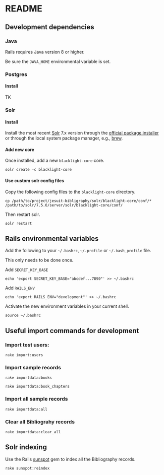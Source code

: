 # README

## Development dependencies

### Java 
Rails requires Java version 8 or higher.

Be sure the `JAVA_HOME` environmental variable is set.

### Postgres

#### Install

TK

### Solr

#### Install
Install the most recent [Solr](http://lucene.apache.org/solr/) 7.x version through the [official package installer](http://lucene.apache.org/solr/downloads.html) or through the local system package manager, e.g., [brew](https://formulae.brew.sh/formula/solr).

#### Add new core
Once installed, add a new `blacklight-core` core.

```solr create -c blacklight-core```

#### Use custom solr config files
Copy the following config files to the `blacklight-core` directory.

```cp /path/to/project/jesuit-bibligraphy/solr/blacklight-core/conf/* /path/to/solr/7.5.0/server/solr/blacklight-core/conf/```

Then restart solr.

```solr restart```

## Rails environmental variables
Add the following to your `~/.bashrc`, `~/.profile` or `~/.bash_profile` file.

This only needs to be done once.

Add `SECRET_KEY_BASE`

```echo 'export SECRET_KEY_BASE="abcdef...7890"' >> ~/.bashrc```

Add `RAILS_ENV`

```echo 'export RAILS_ENV="development"' >> ~/.bashrc```

Activate the new environment variables in your current shell.

```source ~/.bashrc```

## Useful import commands for development

### Import test users:
```rake import:users```

### Import sample records
```rake importdata:books```

```rake importdata:book_chapters```

### Import all sample records
```rake importdata:all```

### Clear all Bibliograhy records
```rake importdata:clear_all```

## Solr indexing
Use the Rails [sunspot](https://github.com/sunspot/sunspot) gem to index all the Bibliography records.

```rake sunspot:reindex```